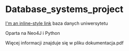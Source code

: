 # Database_systems_project
[I'm an inline-style link](https://www.google.com)
baza danych uniwersytetu

Oparta na Neo4J i Python

Więcej informacji znajduje się w pliku dokumentacja.pdf
